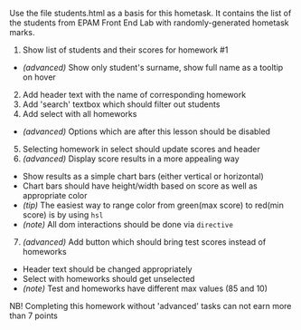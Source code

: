 Use the file students.html as a basis for this hometask.
It contains the list of the students from EPAM Front End Lab with randomly-generated hometask marks.

1. Show list of students and their scores for homework #1
  - *(advanced)* Show only student's surname, show full name as a tooltip on hover
2. Add header text with the name of corresponding homework
3. Add 'search' textbox which should filter out students
4. Add select with all homeworks
  - *(advanced)* Options which are after this lesson should be disabled
5. Selecting homework in select should update scores and header
6. *(advanced)* Display score results in a more appealing way
  - Show results as a simple chart bars (either vertical or horizontal)
  - Chart bars should have height/width based on score as well as appropriate color
  - *(tip)* The easiest way to range color from green(max score) to red(min score) is by using `hsl`
  - *(note)* All dom interactions should be done via `directive`
7. *(advanced)* Add button which should bring test scores instead of homeworks
  - Header text should be changed appropriately
  - Select with homeworks should get unselected
  - *(note)* Test and homeworks have different max values (85 and 10)

NB! Completing this homework without 'advanced' tasks can not earn more than 7 points